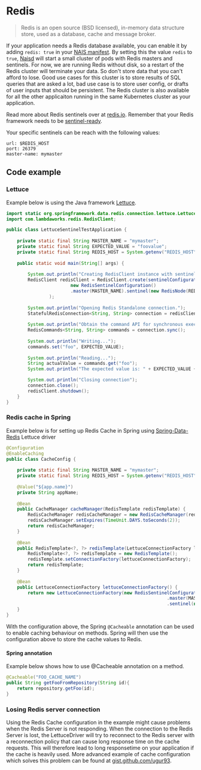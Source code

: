Redis
=====

> Redis is an open source (BSD licensed), in-memory data structure store, used as a database, cache and message broker.

If your application needs a Redis database available, you can enable it by adding `redis: true` in your [NAIS manifest](/contracts#nais-manifest). By setting this the value `redis` to `true`, [Naisd](/dev-guide/naisd.md) will start a small cluster of pods with Redis masters and sentinels. For now, we are running Redis without disk, so a restart of the Redis cluster will terminate your data. So don't store data that you can't afford to lose. Good use cases for this cluster is to store results of SQL queries that are asked a lot, bad use case is to store user config, or drafts of user inputs that should be persistent. The Redis cluster is also available for all the other applicaiton running in the same Kubernetes cluster as your application.

Read more about Redis sentinels over at [redis.io](https://redis.io/topics/sentinel). Remember that your Redis framework needs to be [sentinel-ready](https://redis.io/topics/sentinel-clients).

Your specific sentinels can be reach with the following values:

```
url: $REDIS_HOST
port: 26379
master-name: mymaster
```


## Code example


### Lettuce

Example below is using the Java framework [Lettuce](https://github.com/lettuce-io/lettuce-core).

```java
import static org.springframework.data.redis.connection.lettuce.LettuceConverters.sentinelConfigurationToRedisURI;
import com.lambdaworks.redis.RedisClient;

public class LettuceSentinelTestApplication {
	
    private static final String MASTER_NAME = "mymaster";
    private static final String EXPECTED_VALUE = "foovalue";
    private static final String REDIS_HOST = System.getenv("REDIS_HOST");
    
    public static void main(String[] args) {
        
    	System.out.println("Creating RedisClient instance with sentinel connection");
        RedisClient redisClient = RedisClient.create(sentinelConfigurationToRedisURI(
                        new RedisSentinelConfiguration()
                        .master(MASTER_NAME).sentinel(new RedisNode(REDIS_HOST, 26379)))
                );
        
        System.out.println("Opening Redis Standalone connection.");
        StatefulRedisConnection<String, String> connection = redisClient.connect();
        
        System.out.println("Obtain the command API for synchronous execution");
        RedisCommands<String, String> commands = connection.sync();
        
        System.out.println("Writing...");
        commands.set("foo", EXPECTED_VALUE);
        
        System.out.println("Reading...");
        String actualValue = commands.get("foo");
        System.out.println("The expected value is: " + EXPECTED_VALUE + ". Actual value is: " + actualValue);

        System.out.println("Closing connection");
        connection.close();
        redisClient.shutdown();
    }
}
```


### Redis cache in Spring

Example below is for setting up Redis Cache in Spring using [Spring-Data-Redis](https://projects.spring.io/spring-data-redis/) Lettuce driver

```java
@Configuration
@EnableCaching
public class CacheConfig {
	
    private static final String MASTER_NAME = "mymaster";
    private static final String REDIS_HOST = System.getenv("REDIS_HOST");
    
    @Value("${app.name}")
    private String appName;
    
    @Bean
    public CacheManager cacheManager(RedisTemplate redisTemplate) {
        RedisCacheManager redisCacheManager = new RedisCacheManager(redisTemplate);
        redisCacheManager.setExpires(TimeUnit.DAYS.toSeconds(2));
        return redisCacheManager;
    }
    
    @Bean
    public RedisTemplate<?, ?> redisTemplate(LettuceConnectionFactory lettuceConnectionFactory) {
        RedisTemplate<?, ?> redisTemplate = new RedisTemplate();
        redisTemplate.setConnectionFactory(lettuceConnectionFactory);
        return redisTemplate;
    }
    
    @Bean
    public LettuceConnectionFactory lettuceConnectionFactory() {
        return new LettuceConnectionFactory(new RedisSentinelConfiguration()
                                                            .master(MASTER_NAME)
                                                            .sentinel(new RedisNode(REDIS_HOST, 26379)));
    }
}
```

With the configuration above, the Spring `@Cacheable` annotation can be used to enable caching behaviour on methods. Spring will then use the configuration above to store the cache values to Redis.

#### Spring annotation

Example below shows how to use @Cacheable annotation on a method.
```java
@Cacheable("FOO_CACHE_NAME")
public String getFooFromRepository(String id){
    return repository.getFoo(id);
}
```


### Losing Redis server connection

Using the Redis Cache configuration in the example might cause problems when the Redis Server is not responding. When the connection to the Redis Server is lost, the LettuceDriver will try to reconnect to the Redis server with a reconnection policy that can cause long response time on the cache requests. This will therefore lead to long responsetime on your application if the cache is heavily used. More advanced example of cache configuration which solves this problem can be found at [gist.github.com/ugur93](https://gist.github.com/ugur93/4e047c03c0d152d245e391d70788829a).
